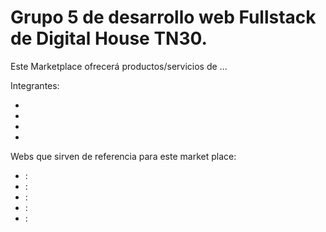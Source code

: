 # Grupo 5 de desarrollo web Fullstack de Digital House TN30.

Este Marketplace ofrecerá productos/servicios de ...

Integrantes:

*
*
*
*

Webs que sirven de referencia para este market place:
* :
* :
* :
* :
* :
